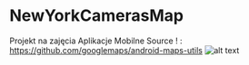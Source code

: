 # NewYorkCamerasMap
Projekt na zajęcia Aplikacje Mobilne
Source ! : https://github.com/googlemaps/android-maps-utils
![alt text](https://imgur.com/a/5n31Mj3)
